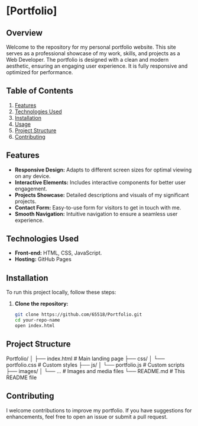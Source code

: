 # [Portfolio]

## Overview
Welcome to the repository for my personal portfolio website. This site serves as a professional showcase of my work, skills, and projects as a Web Developer. The portfolio is designed with a clean and modern aesthetic, ensuring an engaging user experience. It is fully responsive and optimized for performance.

## Table of Contents
1. [Features](#features)
2. [Technologies Used](#technologies-used)
3. [Installation](#installation)
4. [Usage](#usage)
5. [Project Structure](#project-structure)
6. [Contributing](#contributing)

## Features
- **Responsive Design:** Adapts to different screen sizes for optimal viewing on any device.
- **Interactive Elements:** Includes interactive components for better user engagement.
- **Projects Showcase:** Detailed descriptions and visuals of my significant projects.
- **Contact Form:** Easy-to-use form for visitors to get in touch with me.
- **Smooth Navigation:** Intuitive navigation to ensure a seamless user experience.

## Technologies Used
- **Front-end:** HTML, CSS, JavaScript.
- **Hosting:** GitHub Pages

## Installation
To run this project locally, follow these steps:

1. **Clone the repository:**
   ```bash
   git clone https://github.com/65518/Portfolio.git
   cd your-repo-name
   open index.html

## Project Structure
   Portfolio/
│
├── index.html           # Main landing page
├── css/
│   └── portfolio.css       # Custom styles
├── js/
│   └── portfolio.js       # Custom scripts
├── images/
│   └── ...              # Images and media files
└── README.md            # This README file

## Contributing

I welcome contributions to improve my portfolio. If you have suggestions for enhancements, feel free to open an issue or submit a pull request.
